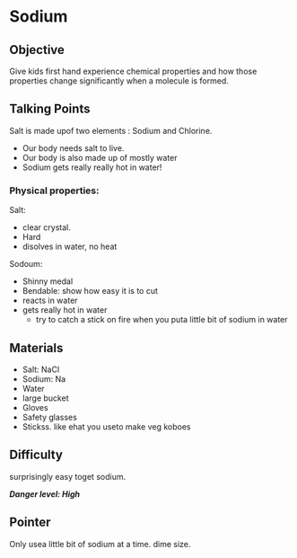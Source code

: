 # Sodium

## Objective
Give kids first hand experience chemical properties and how those properties change significantly when a molecule is formed.

## Talking Points
Salt is made upof two elements : Sodium and Chlorine.
* Our body needs salt to live. 
* Our body is also made up of mostly water
* Sodium gets really really hot in water!

### Physical properties:
Salt:
* clear crystal.
* Hard
* disolves in water, no heat

Sodoum:
* Shinny medal
* Bendable: show how easy it is to cut
* reacts in water
* gets really hot in water
   * try to catch a stick on fire when you puta little bit of sodium in water
  




## Materials 
- Salt: NaCl
- Sodium: Na
- Water
- large bucket
- Gloves
- Safety glasses
- Stickss.  like ehat you useto make veg koboes

## Difficulty
surprisingly easy toget sodium.

***Danger level: High***
## Pointer
Only usea little bit of sodium at a time.  dime size.
